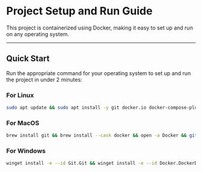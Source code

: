 # Project Setup and Run Guide

This project is containerized using Docker, making it easy to set up and run on any operating system.

---

## Quick Start

Run the appropriate command for your operating system to set up and run the project in under 2 minutes:

### For Linux
```bash
sudo apt update && sudo apt install -y git docker.io docker-compose-plugin && git clone git@github.com:userpeaseonly/REST_AUTH.git && cd REST_AUTH && sudo docker-compose -f docker-compose.local.yml up --build
```
### For MacOS
```bash
brew install git && brew install --cask docker && open -a Docker && git clone git@github.com:userpeaseonly/REST_AUTH.git && cd REST_AUTH && docker-compose -f docker-compose.local.yml up --build
```
### For Windows
```bash
winget install -e --id Git.Git && winget install -e --id Docker.DockerDesktop && git clone git@github.com:userpeaseonly/REST_AUTH.git ; cd REST_AUTH ; docker-compose -f docker-compose.local.yml up --build
```

